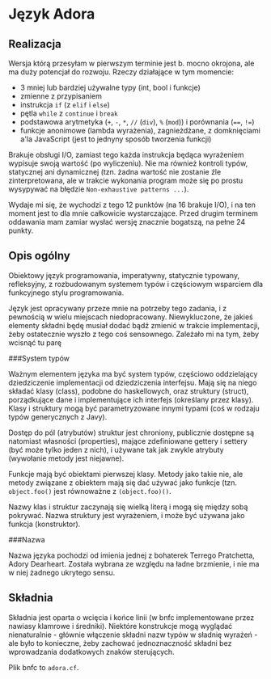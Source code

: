Język Adora
===

Realizacja
---

Wersja którą przesyłam w pierwszym terminie jest b. mocno okrojona, ale ma duży potencjał do rozwoju. Rzeczy działające w tym momencie:

- 3 mniej lub bardziej używalne typy (int, bool i funkcje)
- zmienne z przypisaniem
- instrukcja `if` (z `elif` i `else`)
- pętla `while` z `continue` i `break`
- podstawowa arytmetyka (`+`, `-`, `*`, `//` (`div`), `%` (`mod`)) i porównania (`==`, `!=`)
- funkcje anonimowe (lambda wyrażenia), zagnieżdżane, z domknięciami a'la JavaScript
    (jest to jednyny sposób tworzenia funkcji)

Brakuje obsługi I/O, zamiast tego każda instrukcja będąca wyrażeniem wypisuje swoją wartość (po wyliczeniu).
Nie ma również kontroli typów, statycznej ani dynamicznej (tzn. żadna wartość nie zostanie źle zinterpretowana, ale w trakcie wykonania
program może się po prostu wysypywać na błędzie `Non-exhaustive patterns ...`).

Wydaje mi się, że wychodzi z tego 12 punktów (na 16 brakuje I/O), i na ten moment jest to dla mnie całkowicie wystarczające.
Przed drugim terminem oddawania mam zamiar wysłać wersję znacznie bogatszą, na pełne 24 punkty.


Opis ogólny
---

Obiektowy język programowania, imperatywny, statycznie typowany, refleksyjny, z rozbudowanym systemem typów i częściowym wsparciem dla funkcyjnego stylu programowania.

Język jest opracywany przeze mnie na potrzeby tego zadania, i z pewnością w wielu miejscach niedopracowany. Niewykluczone, że jakieś elementy składni będę musiał dodać bądź zmienić w trakcie implementacji, żeby ostatecznie wyszło z tego coś sensownego.
Zależało mi na tym, żeby wcisnąć tu parę

###System typów

Ważnym elementem języka ma być system typów, częściowo oddzielający dziedziczenie implementacji od dziedziczenia interfejsu. Mają się na niego składać klasy (class), podobne do haskellowych, oraz struktury (struct), porządkujące dane i implementujące ich interfejs (określany przez klasy). Klasy i struktury mogą być parametryzowane innymi typami (coś w rodzaju typów generycznych z Javy).

Dostęp do pól (atrybutów) struktur jest chroniony, publicznie dostępne są natomiast własności (properties), mające zdefiniowane gettery i settery (być może tylko jeden z nich), i używane tak jak zwykle atrybuty (wywołanie metody jest niejawne).

Funkcje mają być obiektami pierwszej klasy. Metody jako takie nie, ale metody związane z obiektem mają się dać używać jako funkcje (tzn. `object.foo()` jest równoważne z `(object.foo)()`.

Nazwy klas i struktur zaczynają się wielką literą i mogą się między sobą pokrywać. Nazwa struktury jest wyrażeniem, i może być używana jako funkcja (konstruktor).

###Nazwa

Nazwa języka pochodzi od imienia jednej z bohaterek Terrego Pratchetta, Adory Dearheart. Została wybrana ze względu na ładne brzmienie, i nie ma w niej żadnego ukrytego sensu.

Składnia
---

Składnia jest oparta o wcięcia i końce linii (w bnfc implementowane przez nawiasy klamrowe i średniki).
Niektóre konstrukcje mogą wyglądać nienaturalnie - głównie włączenie składni nazw typów w sładnię wyrażeń -
ale było to konieczne, żeby zachować jednoznaczność składni bez wprowadzania dodatkowych znaków sterujących.

Plik bnfc to `adora.cf`.
